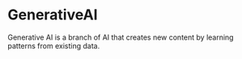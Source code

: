 # GenerativeAI
Generative AI is a branch of AI that creates new content by learning patterns from existing data.
